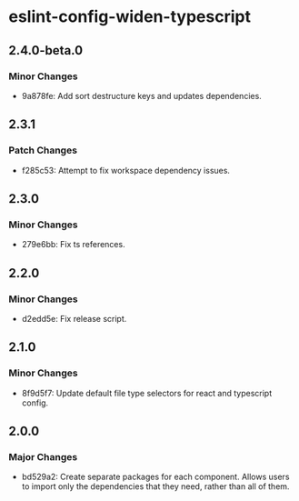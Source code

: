 # eslint-config-widen-typescript

## 2.4.0-beta.0

### Minor Changes

- 9a878fe: Add sort destructure keys and updates dependencies.

## 2.3.1

### Patch Changes

- f285c53: Attempt to fix workspace dependency issues.

## 2.3.0

### Minor Changes

- 279e6bb: Fix ts references.

## 2.2.0

### Minor Changes

- d2edd5e: Fix release script.

## 2.1.0

### Minor Changes

- 8f9d5f7: Update default file type selectors for react and typescript config.

## 2.0.0

### Major Changes

- bd529a2: Create separate packages for each component. Allows users to import
  only the dependencies that they need, rather than all of them.
